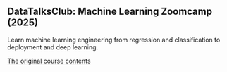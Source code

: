 ## DataTalksClub: Machine Learning Zoomcamp (2025)

Learn machine learning engineering from regression and classification to deployment and deep learning. 

[The original course contents](https://github.com/DataTalksClub/machine-learning-zoomcamp/tree/master)



